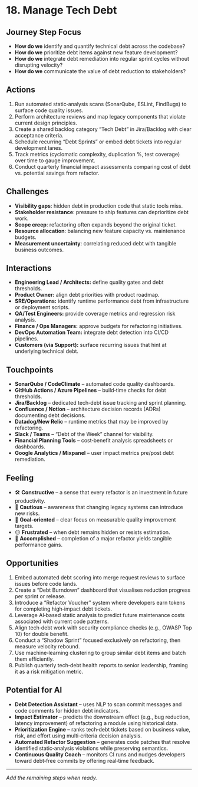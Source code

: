 # 18. Manage Tech Debt

## Journey Step Focus
- **How do we** identify and quantify technical debt across the codebase?  
- **How do we** prioritize debt items against new feature development?  
- **How do we** integrate debt remediation into regular sprint cycles without disrupting velocity?  
- **How do we** communicate the value of debt reduction to stakeholders?

## Actions
1. Run automated static‑analysis scans (SonarQube, ESLint, FindBugs) to surface code quality issues.  
2. Perform architecture reviews and map legacy components that violate current design principles.  
3. Create a shared backlog category “Tech Debt” in Jira/Backlog with clear acceptance criteria.  
4. Schedule recurring “Debt Sprints” or embed debt tickets into regular development lanes.  
5. Track metrics (cyclomatic complexity, duplication %, test coverage) over time to gauge improvement.  
6. Conduct quarterly financial impact assessments comparing cost of debt vs. potential savings from refactor.

## Challenges
- **Visibility gaps**: hidden debt in production code that static tools miss.  
- **Stakeholder resistance**: pressure to ship features can deprioritize debt work.  
- **Scope creep**: refactoring often expands beyond the original ticket.  
- **Resource allocation**: balancing new feature capacity vs. maintenance budgets.  
- **Measurement uncertainty**: correlating reduced debt with tangible business outcomes.

## Interactions
- **Engineering Lead / Architects:** define quality gates and debt thresholds.  
- **Product Owner:** align debt priorities with product roadmap.  
- **SRE/Operations:** identify runtime performance debt from infrastructure or deployment scripts.  
- **QA/Test Engineers:** provide coverage metrics and regression risk analysis.  
- **Finance / Ops Managers:** approve budgets for refactoring initiatives.  
- **DevOps Automation Team:** integrate debt detection into CI/CD pipelines.  
- **Customers (via Support):** surface recurring issues that hint at underlying technical debt.

## Touchpoints
- **SonarQube / CodeClimate** – automated code quality dashboards.  
- **GitHub Actions / Azure Pipelines** – build‑time checks for debt thresholds.  
- **Jira/Backlog** – dedicated tech‑debt issue tracking and sprint planning.  
- **Confluence / Notion** – architecture decision records (ADRs) documenting debt decisions.  
- **Datadog/New Relic** – runtime metrics that may be improved by refactoring.  
- **Slack / Teams** – “Debt of the Week” channel for visibility.  
- **Financial Planning Tools** – cost‑benefit analysis spreadsheets or dashboards.  
- **Google Analytics / Mixpanel** – user impact metrics pre/post debt remediation.

## Feeling
- 🛠️ **Constructive** – a sense that every refactor is an investment in future productivity.  
- 🚧 **Cautious** – awareness that changing legacy systems can introduce new risks.  
- 🎯 **Goal‑oriented** – clear focus on measurable quality improvement targets.  
- 😖 **Frustrated** – when debt remains hidden or resists estimation.  
- 👏 **Accomplished** – completion of a major refactor yields tangible performance gains.

## Opportunities
1. Embed automated debt scoring into merge request reviews to surface issues before code lands.  
2. Create a “Debt Burndown” dashboard that visualises reduction progress per sprint or release.  
3. Introduce a “Refactor Voucher” system where developers earn tokens for completing high‑impact debt tickets.  
4. Leverage AI‑based static analysis to predict future maintenance costs associated with current code patterns.  
5. Align tech‑debt work with security compliance checks (e.g., OWASP Top 10) for double benefit.  
6. Conduct a “Shadow Sprint” focused exclusively on refactoring, then measure velocity rebound.  
7. Use machine‑learning clustering to group similar debt items and batch them efficiently.  
8. Publish quarterly tech‑debt health reports to senior leadership, framing it as a risk mitigation metric.

## Potential for AI
- **Debt Detection Assistant** – uses NLP to scan commit messages and code comments for hidden debt indicators.  
- **Impact Estimator** – predicts the downstream effect (e.g., bug reduction, latency improvement) of refactoring a module using historical data.  
- **Prioritization Engine** – ranks tech‑debt tickets based on business value, risk, and effort using multi‑criteria decision analysis.  
- **Automated Refactor Suggestion** – generates code patches that resolve identified static‑analysis violations while preserving semantics.  
- **Continuous Quality Coach** – monitors CI runs and nudges developers toward debt‑free commits by offering real‑time feedback.

--- 

*Add the remaining steps when ready.*